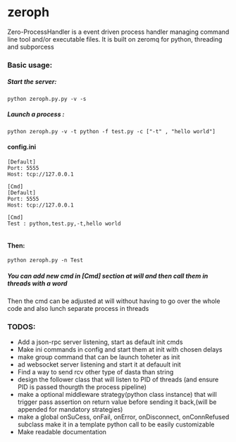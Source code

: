 # zeroph
Zero-ProcessHandler is a event driven process handler managing command line tool and/or executable files. It is built on zeromq for python, threading and subporcess


### Basic usage:

##### Start the server:

```
python zeroph.py.py -v -s

```

##### Launch a process :

```
python zeroph.py -v -t python -f test.py -c ["-t" , "hello world"]

```

#### config.ini
```
[Default]
Port: 5555
Host: tcp://127.0.0.1

[Cmd]
[Default]
Port: 5555
Host: tcp://127.0.0.1

[Cmd]
Test : python,test.py,-t,hello world


```

#### Then:
```
python zeroph.py -n Test

```

##### You can add new cmd in [Cmd] section at will and then call them in threads with a word
Then the cmd can be adjusted at will without having to go over the whole code and also lunch separate process in threads

### TODOS: 

- Add a json-rpc server listening, start as default init cmds
- Make ini commands in config and start them at init with chosen delays
- make group command that can be launch toheter as init
- ad websocket server listening and start it at defauult init
- Find a way to send rcv other type of dasta than string
- design the follower class that will listen to PID of threads (and ensure PID is passed thourgth the process pipeline)
- make a optional middleware strategy(python class instance) that will trigger pass assertion on return value before sending it back,(will be appended for mandatory strategies)
- make a global onSuCess, onFail, onError, onDisconnect, onConnRefused subclass make it in a template python call to be easily customizable
- Make readable documentation



